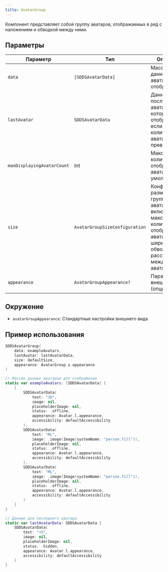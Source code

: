 ```yaml
---
title: AvatarGroup
---
```


Компонент представляет собой группу аватаров, отображаемых в ряд с наложением и обводкой между ними.

## Параметры

| Параметр | Тип | Описание |
|----------|-----|-----------|
| `data` | `[SDDSAvatarData]` | Массив данных аватаров для отображения |
| `lastAvatar` | `SDDSAvatarData` | Данные для последнего аватара, который отображается, если количество аватаров превышает |
| `maxDisplayingAvatarCount` | Int | Максимальное количество отображаемых аватаров. По умолчанию 3 |
| `size` | `AvatarGroupSizeConfiguration` | Конфигурация размеров для группы аватаров, включая максимальное количество отображаемых аватаров, ширину обводки и расстояние между аватарами |
| `appearance` | `AvatarGroupAppearance?` | Параметры внешнего вида (опционально) |

## Окружение


- `avatarGroupAppearance`: Стандартные настройки внешнего вида

## Пример использования

```swift
SDDSAvatarGroup(
    data: exampleAvatars,
    lastAvatar: lastAvatarData,
    size: defaultSize,
    appearance: AvatarGroup.s.appearance
)

// Массив данных аватаров для отображения
static var exampleAvatars: [SDDSAvatarData] {
    [
        SDDSAvatarData(
            text: "JD",
            image: nil,
            placeholderImage: nil,
            status: .offline,
            appearance: Avatar.l.appearance,
            accessibility: defaultAccessibility
        ),
        SDDSAvatarData(
            text: "ML",
            image: .image(Image(systemName: "person.fill")),
            placeholderImage: nil,
            status: .offline,
            appearance: Avatar.l.appearance,
            accessibility: defaultAccessibility
        ),
        SDDSAvatarData(
            text: "ML",
            image: .image(Image(systemName: "person.fill")),
            placeholderImage: nil,
            status: .offline,
            appearance: Avatar.l.appearance,
            accessibility: defaultAccessibility
        )
    ]
}

// Данные для последнего аватара
static var lastAvatarData: SDDSAvatarData {
    SDDSAvatarData(
        text: "+5",
        image: nil,
        placeholderImage: nil,
        status: .hidden,
        appearance: Avatar.l.appearance,
        accessibility: defaultAccessibility
    )
}
```
